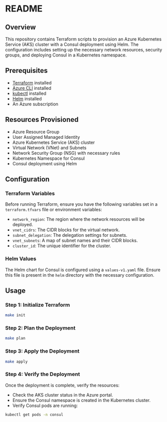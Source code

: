# README

## Overview
This repository contains Terraform scripts to provision an Azure Kubernetes Service (AKS) cluster with a Consul deployment using Helm. The configuration includes setting up the necessary network resources, security groups, and deploying Consul in a Kubernetes namespace.

## Prerequisites
- [Terraform](https://www.terraform.io/downloads.html) installed
- [Azure CLI](https://docs.microsoft.com/en-us/cli/azure/install-azure-cli) installed
- [kubectl](https://kubernetes.io/docs/tasks/tools/install-kubectl/) installed
- [Helm](https://helm.sh/docs/intro/install/) installed
- An Azure subscription

## Resources Provisioned
- Azure Resource Group
- User Assigned Managed Identity
- Azure Kubernetes Service (AKS) cluster
- Virtual Network (VNet) and Subnets
- Network Security Group (NSG) with necessary rules
- Kubernetes Namespace for Consul
- Consul deployment using Helm

## Configuration

### Terraform Variables
Before running Terraform, ensure you have the following variables set in a `terraform.tfvars` file or environment variables:

- `network_region`: The region where the network resources will be deployed.
- `vnet_cidrs`: The CIDR blocks for the virtual network.
- `subnet_delegation`: The delegation settings for subnets.
- `vnet_subnets`: A map of subnet names and their CIDR blocks.
- `cluster_id`: The unique identifier for the cluster.

### Helm Values
The Helm chart for Consul is configured using a `values-v1.yaml` file. Ensure this file is present in the `helm` directory with the necessary configuration.

## Usage

### Step 1: Initialize Terraform
```sh
make init
```
### Step 2: Plan the Deployment
```sh
make plan
```
### Step 3: Apply the Deployment
```sh
make apply
```
### Step 4: Verify the Deployment
Once the deployment is complete, verify the resources:

- Check the AKS cluster status in the Azure portal.
- Ensure the Consul namespace is created in the Kubernetes cluster.
- Verify Consul pods are running:
```sh
kubectl get pods -n consul
```
